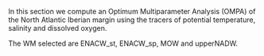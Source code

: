 In this section we compute an Optimum Multiparameter Analysis (OMPA) of the North Atlantic Iberian margin using the tracers of potential temperature, salinity and dissolved oxygen.

The WM selected are ENACW_st, ENACW_sp, MOW and upperNADW.

